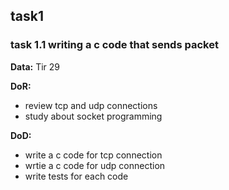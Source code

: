## task1

### task 1.1 writing a c code that sends packet 
**Data:** Tir 29

**DoR:**
- review tcp and udp connections
- study about socket programming

**DoD:**
- write a c code for tcp connection
- wrtie a c code for udp connection
- write tests for each code
